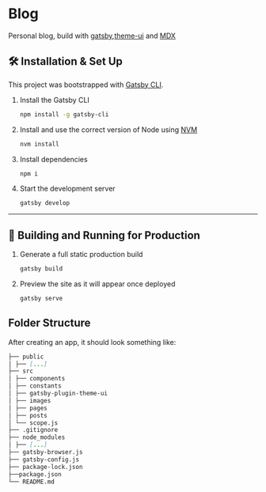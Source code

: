 # Blog

Personal blog, build with [gatsby](https://www.gatsbyjs.com/),[theme-ui](https://theme-ui.com/) and [MDX](https://mdxjs.com/)

## 🛠 Installation & Set Up

This project was bootstrapped with [Gatsby CLI](https://www.gatsbyjs.com/docs/reference/gatsby-cli/).

1. Install the Gatsby CLI

   ```sh
   npm install -g gatsby-cli
   ```

1. Install and use the correct version of Node using [NVM](https://github.com/nvm-sh/nvm)

   ```sh
   nvm install
   ```

1. Install dependencies

   ```sh
   npm i
   ```

1. Start the development server

   ```sh
   gatsby develop
   ```

---

## 🚀 Building and Running for Production

1. Generate a full static production build

   ```sh
   gatsby build
   ```

1. Preview the site as it will appear once deployed

   ```sh
   gatsby serve
   ```

## Folder Structure

After creating an app, it should look something like:

```md
├── public
│ ├── [...]
├── src
│ ├── components
│ ├── constants
│ ├── gatsby-plugin-theme-ui
│ ├── images
│ ├── pages
│ ├── posts
│ └── scope.js
├── .gitignore
├── node_modules
│ ├── [...]
├── gatsby-browser.js
├── gatsby-config.js
├── package-lock.json
├──package.json
└── README.md
```
